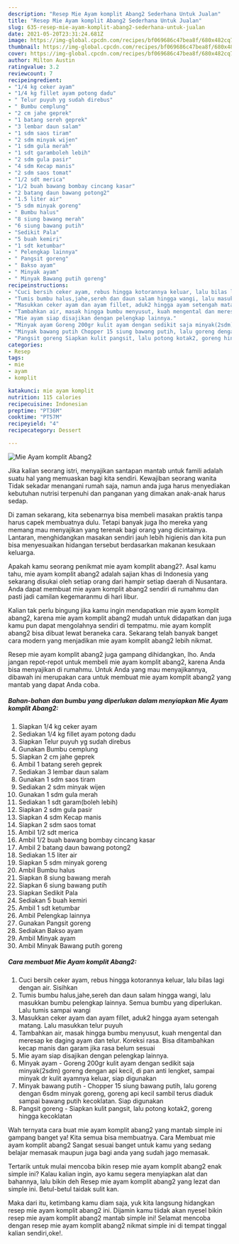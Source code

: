 ```yaml
---
description: "Resep Mie Ayam komplit Abang2 Sederhana Untuk Jualan"
title: "Resep Mie Ayam komplit Abang2 Sederhana Untuk Jualan"
slug: 635-resep-mie-ayam-komplit-abang2-sederhana-untuk-jualan
date: 2021-05-20T23:31:24.681Z
image: https://img-global.cpcdn.com/recipes/bf069686c47bea8f/680x482cq70/mie-ayam-komplit-abang2-foto-resep-utama.jpg
thumbnail: https://img-global.cpcdn.com/recipes/bf069686c47bea8f/680x482cq70/mie-ayam-komplit-abang2-foto-resep-utama.jpg
cover: https://img-global.cpcdn.com/recipes/bf069686c47bea8f/680x482cq70/mie-ayam-komplit-abang2-foto-resep-utama.jpg
author: Milton Austin
ratingvalue: 3.2
reviewcount: 7
recipeingredient:
- "1/4 kg ceker ayam"
- "1/4 kg fillet ayam potong dadu"
- " Telur puyuh yg sudah direbus"
- " Bumbu cemplung"
- "2 cm jahe geprek"
- "1 batang sereh geprek"
- "3 lembar daun salam"
- "1 sdm saos tiram"
- "2 sdm minyak wijen"
- "1 sdm gula merah"
- "1 sdt garamboleh lebih"
- "2 sdm gula pasir"
- "4 sdm Kecap manis"
- "2 sdm saos tomat"
- "1/2 sdt merica"
- "1/2 buah bawang bombay cincang kasar"
- "2 batang daun bawang potong2"
- "1.5 liter air"
- "5 sdm minyak goreng"
- " Bumbu halus"
- "8 siung bawang merah"
- "6 siung bawang putih"
- "Sedikit Pala"
- "5 buah kemiri"
- "1 sdt ketumbar"
- " Pelengkap lainnya"
- " Pangsit goreng"
- " Bakso ayam"
- " Minyak ayam"
- " Minyak Bawang putih goreng"
recipeinstructions:
- "Cuci bersih ceker ayam, rebus hingga kotorannya keluar, lalu bilas lagi dengan air. Sisihkan"
- "Tumis bumbu halus,jahe,sereh dan daun salam hingga wangi, lalu masukkan bumbu pelengkap lainnya. Semua bumbu yang diperlukan. Lalu tumis sampai wangi"
- "Masukkan ceker ayam dan ayam fillet, aduk2 hingga ayam setengah matang. Lalu masukkan telur puyuh"
- "Tambahkan air, masak hingga bumbu menyusut, kuah mengental dan meresap ke daging ayam dan telur. Koreksi rasa. Bisa ditambahkan kecap manis dan garam jika rasa belum sesuai"
- "Mie ayam siap disajikan dengan pelengkap lainnya."
- "Minyak ayam Goreng 200gr kulit ayam dengan sedikit saja minyak(2sdm) goreng dengan api kecil, di pan anti lengket, sampai minyak dr kulit ayamnya keluar, siap digunakan"
- "Minyak bawang putih Chopper 15 siung bawang putih, lalu goreng dengan 6sdm minyak goreng, goreng api kecil sambil terus diaduk sampai bawang putih kecoklatan. Siap digunakan"
- "Pangsit goreng Siapkan kulit pangsit, lalu potong kotak2, goreng hingga kecoklatan"
categories:
- Resep
tags:
- mie
- ayam
- komplit

katakunci: mie ayam komplit 
nutrition: 115 calories
recipecuisine: Indonesian
preptime: "PT36M"
cooktime: "PT57M"
recipeyield: "4"
recipecategory: Dessert

---
```



![Mie Ayam komplit Abang2](https://img-global.cpcdn.com/recipes/bf069686c47bea8f/680x482cq70/mie-ayam-komplit-abang2-foto-resep-utama.jpg)

Jika kalian seorang istri, menyajikan santapan mantab untuk famili adalah suatu hal yang memuaskan bagi kita sendiri. Kewajiban seorang  wanita Tidak sekadar menangani rumah saja, namun anda juga harus menyediakan kebutuhan nutrisi terpenuhi dan panganan yang dimakan anak-anak harus sedap.

Di zaman  sekarang, kita sebenarnya bisa membeli masakan praktis tanpa harus capek membuatnya dulu. Tetapi banyak juga lho mereka yang memang mau menyajikan yang terenak bagi orang yang dicintainya. Lantaran, menghidangkan masakan sendiri jauh lebih higienis dan kita pun bisa menyesuaikan hidangan tersebut berdasarkan makanan kesukaan keluarga. 



Apakah kamu seorang penikmat mie ayam komplit abang2?. Asal kamu tahu, mie ayam komplit abang2 adalah sajian khas di Indonesia yang sekarang disukai oleh setiap orang dari hampir setiap daerah di Nusantara. Anda dapat membuat mie ayam komplit abang2 sendiri di rumahmu dan pasti jadi camilan kegemaranmu di hari libur.

Kalian tak perlu bingung jika kamu ingin mendapatkan mie ayam komplit abang2, karena mie ayam komplit abang2 mudah untuk didapatkan dan juga kamu pun dapat mengolahnya sendiri di tempatmu. mie ayam komplit abang2 bisa dibuat lewat beraneka cara. Sekarang telah banyak banget cara modern yang menjadikan mie ayam komplit abang2 lebih nikmat.

Resep mie ayam komplit abang2 juga gampang dihidangkan, lho. Anda jangan repot-repot untuk membeli mie ayam komplit abang2, karena Anda bisa menyajikan di rumahmu. Untuk Anda yang mau menyajikannya, dibawah ini merupakan cara untuk membuat mie ayam komplit abang2 yang mantab yang dapat Anda coba.

<!--inarticleads1-->

##### Bahan-bahan dan bumbu yang diperlukan dalam menyiapkan Mie Ayam komplit Abang2:

1. Siapkan 1/4 kg ceker ayam
1. Sediakan 1/4 kg fillet ayam potong dadu
1. Siapkan  Telur puyuh yg sudah direbus
1. Gunakan  Bumbu cemplung
1. Siapkan 2 cm jahe geprek
1. Ambil 1 batang sereh geprek
1. Sediakan 3 lembar daun salam
1. Gunakan 1 sdm saos tiram
1. Sediakan 2 sdm minyak wijen
1. Gunakan 1 sdm gula merah
1. Sediakan 1 sdt garam(boleh lebih)
1. Siapkan 2 sdm gula pasir
1. Siapkan 4 sdm Kecap manis
1. Siapkan 2 sdm saos tomat
1. Ambil 1/2 sdt merica
1. Ambil 1/2 buah bawang bombay cincang kasar
1. Ambil 2 batang daun bawang potong2
1. Sediakan 1.5 liter air
1. Siapkan 5 sdm minyak goreng
1. Ambil  Bumbu halus
1. Siapkan 8 siung bawang merah
1. Siapkan 6 siung bawang putih
1. Siapkan Sedikit Pala
1. Sediakan 5 buah kemiri
1. Ambil 1 sdt ketumbar
1. Ambil  Pelengkap lainnya
1. Gunakan  Pangsit goreng
1. Sediakan  Bakso ayam
1. Ambil  Minyak ayam
1. Ambil  Minyak Bawang putih goreng




<!--inarticleads2-->

##### Cara membuat Mie Ayam komplit Abang2:

1. Cuci bersih ceker ayam, rebus hingga kotorannya keluar, lalu bilas lagi dengan air. Sisihkan
1. Tumis bumbu halus,jahe,sereh dan daun salam hingga wangi, lalu masukkan bumbu pelengkap lainnya. Semua bumbu yang diperlukan. Lalu tumis sampai wangi
1. Masukkan ceker ayam dan ayam fillet, aduk2 hingga ayam setengah matang. Lalu masukkan telur puyuh
1. Tambahkan air, masak hingga bumbu menyusut, kuah mengental dan meresap ke daging ayam dan telur. Koreksi rasa. Bisa ditambahkan kecap manis dan garam jika rasa belum sesuai
1. Mie ayam siap disajikan dengan pelengkap lainnya.
1. Minyak ayam - Goreng 200gr kulit ayam dengan sedikit saja minyak(2sdm) goreng dengan api kecil, di pan anti lengket, sampai minyak dr kulit ayamnya keluar, siap digunakan
1. Minyak bawang putih - Chopper 15 siung bawang putih, lalu goreng dengan 6sdm minyak goreng, goreng api kecil sambil terus diaduk sampai bawang putih kecoklatan. Siap digunakan
1. Pangsit goreng - Siapkan kulit pangsit, lalu potong kotak2, goreng hingga kecoklatan




Wah ternyata cara buat mie ayam komplit abang2 yang mantab simple ini gampang banget ya! Kita semua bisa membuatnya. Cara Membuat mie ayam komplit abang2 Sangat sesuai banget untuk kamu yang sedang belajar memasak maupun juga bagi anda yang sudah jago memasak.

Tertarik untuk mulai mencoba bikin resep mie ayam komplit abang2 enak simple ini? Kalau kalian ingin, ayo kamu segera menyiapkan alat dan bahannya, lalu bikin deh Resep mie ayam komplit abang2 yang lezat dan simple ini. Betul-betul taidak sulit kan. 

Maka dari itu, ketimbang kamu diam saja, yuk kita langsung hidangkan resep mie ayam komplit abang2 ini. Dijamin kamu tiidak akan nyesel bikin resep mie ayam komplit abang2 mantab simple ini! Selamat mencoba dengan resep mie ayam komplit abang2 nikmat simple ini di tempat tinggal kalian sendiri,oke!.

